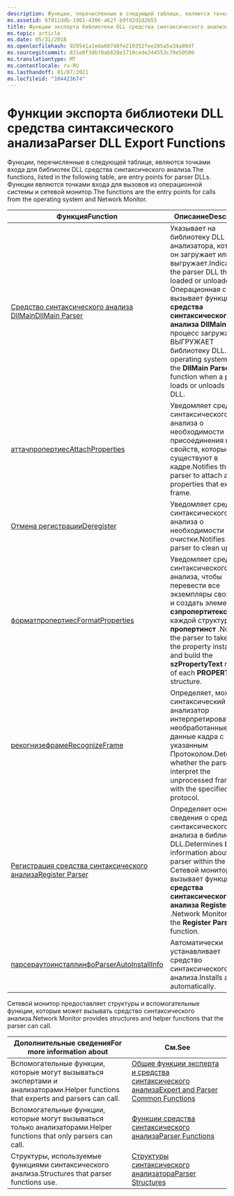 ```yaml
---
description: Функции, перечисленные в следующей таблице, являются точками входа для библиотек DLL средства синтаксического анализа. Функции являются точками входа для вызовов из операционной системы и сетевой монитор.
ms.assetid: 67811ddb-1961-4306-a62f-b9fd2d2d2b55
title: Функции экспорта библиотеки DLL средства синтаксического анализа
ms.topic: article
ms.date: 05/31/2018
ms.openlocfilehash: 929541a1eda60740fe219352fee285a5a34a89df
ms.sourcegitcommit: 831e8f3db78ab820e1710cede244553c70e50500
ms.translationtype: MT
ms.contentlocale: ru-RU
ms.lasthandoff: 01/07/2021
ms.locfileid: "104423674"
---
```

# <a name="parser-dll-export-functions"></a><span data-ttu-id="d93ec-104">Функции экспорта библиотеки DLL средства синтаксического анализа</span><span class="sxs-lookup"><span data-stu-id="d93ec-104">Parser DLL Export Functions</span></span>

<span data-ttu-id="d93ec-105">Функции, перечисленные в следующей таблице, являются точками входа для библиотек DLL средства синтаксического анализа.</span><span class="sxs-lookup"><span data-stu-id="d93ec-105">The functions, listed in the following table, are entry points for parser DLLs.</span></span> <span data-ttu-id="d93ec-106">Функции являются точками входа для вызовов из операционной системы и сетевой монитор.</span><span class="sxs-lookup"><span data-stu-id="d93ec-106">The functions are the entry points for calls from the operating system and Network Monitor.</span></span>



| <span data-ttu-id="d93ec-107">Функция</span><span class="sxs-lookup"><span data-stu-id="d93ec-107">Function</span></span>                                           | <span data-ttu-id="d93ec-108">Описание</span><span class="sxs-lookup"><span data-stu-id="d93ec-108">Description</span></span>                                                                                                                                                    |
|----------------------------------------------------|----------------------------------------------------------------------------------------------------------------------------------------------------------------|
| [<span data-ttu-id="d93ec-109">Средство синтаксического анализа DllMain</span><span class="sxs-lookup"><span data-stu-id="d93ec-109">DllMain Parser</span></span>](dllmain-parser.md)               | <span data-ttu-id="d93ec-110">Указывает на библиотеку DLL анализатора, которую он загружает или выгружает.</span><span class="sxs-lookup"><span data-stu-id="d93ec-110">Indicates to the parser DLL that it is loaded or unloaded.</span></span> <span data-ttu-id="d93ec-111">Операционная система вызывает функцию **средства синтаксического анализа DllMain** , когда процесс загружает или ВЫГРУЖАЕТ библиотеку DLL.</span><span class="sxs-lookup"><span data-stu-id="d93ec-111">The operating system calls the **DllMain Parser** function when a process loads or unloads the DLL.</span></span> |
| [<span data-ttu-id="d93ec-112">аттачпропертиес</span><span class="sxs-lookup"><span data-stu-id="d93ec-112">AttachProperties</span></span>](attachproperties.md)           | <span data-ttu-id="d93ec-113">Уведомляет средство синтаксического анализа о необходимости присоединения всех свойств, которые существуют в кадре.</span><span class="sxs-lookup"><span data-stu-id="d93ec-113">Notifies the parser to attach any properties that exist in a frame.</span></span>                                                                                            |
| [<span data-ttu-id="d93ec-114">Отмена регистрации</span><span class="sxs-lookup"><span data-stu-id="d93ec-114">Deregister</span></span>](deregister.md)                       | <span data-ttu-id="d93ec-115">Уведомляет средство синтаксического анализа о необходимости очистки.</span><span class="sxs-lookup"><span data-stu-id="d93ec-115">Notifies the parser to clean up.</span></span>                                                                                                                               |
| [<span data-ttu-id="d93ec-116">форматпропертиес</span><span class="sxs-lookup"><span data-stu-id="d93ec-116">FormatProperties</span></span>](formatproperties.md)           | <span data-ttu-id="d93ec-117">Уведомляет средство синтаксического анализа, чтобы перевести все экземпляры свойств в и создать элемент **сзпропертитекст** каждой структуры **пропертинст** .</span><span class="sxs-lookup"><span data-stu-id="d93ec-117">Notifies the parser to take all of the property instances in and build the **szPropertyText** member of each **PROPERTYINST** structure.</span></span>                       |
| [<span data-ttu-id="d93ec-118">рекогнизефраме</span><span class="sxs-lookup"><span data-stu-id="d93ec-118">RecognizeFrame</span></span>](recognizeframe.md)               | <span data-ttu-id="d93ec-119">Определяет, может ли синтаксический анализатор интерпретировать необработанные данные кадра с указанным Протоколом.</span><span class="sxs-lookup"><span data-stu-id="d93ec-119">Determines whether the parser can interpret the unprocessed frame data with the specified protocol.</span></span>                                                            |
| [<span data-ttu-id="d93ec-120">Регистрация средства синтаксического анализа</span><span class="sxs-lookup"><span data-stu-id="d93ec-120">Register Parser</span></span>](register-parser.md)             | <span data-ttu-id="d93ec-121">Определяет основные сведения о средстве синтаксического анализа в библиотеке DLL.</span><span class="sxs-lookup"><span data-stu-id="d93ec-121">Determines basic information about the parser within the DLL.</span></span> <span data-ttu-id="d93ec-122">Сетевой монитор вызывает функцию **средства синтаксического анализа Register** .</span><span class="sxs-lookup"><span data-stu-id="d93ec-122">Network Monitor calls the **Register Parser** function.</span></span>                                          |
| [<span data-ttu-id="d93ec-123">парсераутоинсталлинфо</span><span class="sxs-lookup"><span data-stu-id="d93ec-123">ParserAutoInstallInfo</span></span>](parserautoinstallinfo.md) | <span data-ttu-id="d93ec-124">Автоматически устанавливает средство синтаксического анализа.</span><span class="sxs-lookup"><span data-stu-id="d93ec-124">Installs a parser automatically.</span></span>                                                                                                                               |



 

<span data-ttu-id="d93ec-125">Сетевой монитор предоставляет структуры и вспомогательные функции, которые может вызывать средство синтаксического анализа.</span><span class="sxs-lookup"><span data-stu-id="d93ec-125">Network Monitor provides structures and helper functions that the parser can call.</span></span>



| <span data-ttu-id="d93ec-126">Дополнительные сведения</span><span class="sxs-lookup"><span data-stu-id="d93ec-126">For more information about</span></span>                          | <span data-ttu-id="d93ec-127">См.</span><span class="sxs-lookup"><span data-stu-id="d93ec-127">See</span></span>                                                                          |
|-----------------------------------------------------|------------------------------------------------------------------------------|
| <span data-ttu-id="d93ec-128">Вспомогательные функции, которые могут вызываться экспертами и анализаторами.</span><span class="sxs-lookup"><span data-stu-id="d93ec-128">Helper functions that experts and parsers can call.</span></span> | [<span data-ttu-id="d93ec-129">Общие функции эксперта и средства синтаксического анализа</span><span class="sxs-lookup"><span data-stu-id="d93ec-129">Expert and Parser Common Functions</span></span>](expert-and-parser-common-functions.md) |
| <span data-ttu-id="d93ec-130">Вспомогательные функции, которые могут вызываться только анализаторами.</span><span class="sxs-lookup"><span data-stu-id="d93ec-130">Helper functions that only parsers can call.</span></span>        | [<span data-ttu-id="d93ec-131">Функции средства синтаксического анализа</span><span class="sxs-lookup"><span data-stu-id="d93ec-131">Parser Functions</span></span>](parser-functions.md)                                     |
| <span data-ttu-id="d93ec-132">Структуры, используемые функциями синтаксического анализа.</span><span class="sxs-lookup"><span data-stu-id="d93ec-132">Structures that parser functions use.</span></span>               | [<span data-ttu-id="d93ec-133">Структуры синтаксического анализатора</span><span class="sxs-lookup"><span data-stu-id="d93ec-133">Parser Structures</span></span>](parser-structures.md)                                   |



 

 

 



